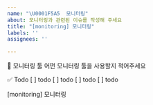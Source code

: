 ```yaml
---
name: "\U0001F5A5️  모니터링"
about: 모니터링과 관련된 이슈를 작성해 주세요
title: "[monitoring] 모니터링"
labels: ''
assignees: ''

---
```


🎯 모니터링 툴
어떤 모니터링 툴을 사용할지 적어주세요

✅ Todo
[ ] todo
[ ] todo
[ ] todo
[ ] todo

[monitoring] 모니터링
